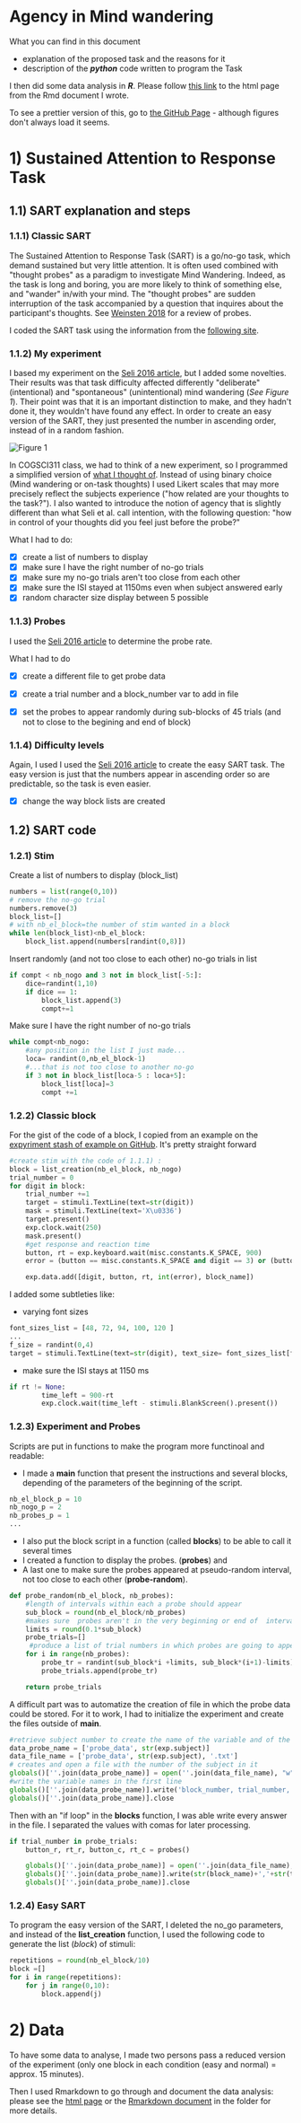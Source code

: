 # Agency in Mind wandering
What you can find in this document
- explanation of the proposed task and the reasons for it
- description of the ***python*** code written to program the Task

I then did some data analysis in ***R***. Please follow [this link](https://florianleprevost.github.io/SART_PCBS/data_analysis_SART.html) to the html page from the Rmd document I wrote.

To see a prettier version of this, go to [the GitHub Page](https://florianleprevost.github.io/SART_PCBS/) - although figures don't always load it seems.

# 1) Sustained Attention to Response Task

## 1.1) SART  explanation and steps
### 1.1.1) Classic SART
The Sustained Attention to Response Task (SART) is a go/no-go task, which demand sustained but very little attention. It is often used combined with "thought probes" as a paradigm to investigate Mind Wandering. Indeed, as the task is long and boring, you are more likely to think of something else, and "wander" in/with your mind. The "thought probes" are sudden interruption of the task accompanied by a question that inquires about the participant's thoughts. See [Weinsten 2018](https://link.springer.com/article/10.3758/s13428-017-0891-9) for a review of probes.

I coded the SART task using the information from the [following site](https://scienceofbehaviorchange.org/measures/sustained-attention-to-response-task/).

### 1.1.2) My experiment

I based my experiment on the [Seli 2016 article](https://doi.org/10.1016/j.concog.2016.02.002), but I added some novelties. Their results was that task difficulty affected differently "deliberate" (intentional) and "spontaneous" (unintentional) mind wandering (*See Figure 1*). Their point was that it is an important distinction to make, and they hadn't done it, they wouldn't have found any effect. In order to create an easy version of the SART, they just presented the number in ascending order, instead of in a random fashion.

![Figure 1](https://github.com/FlorianLeprevost/SART_PCBS/blob/master/seli.jpg)

In COGSCI311 class, we had to think of a new experiment, so I programmed a simplified version of [what I thought of](csproject.pdf).
Instead of using binary choice (Mind wandering or on-task thoughts) I used Likert scales that may more precisely reflect the subjects experience ("how related are your thoughts to the task?"). I also wanted to introduce the notion of agency that is slightly different than what Seli et al. call intention, with the following question: "how in control of your thoughts did you feel just before the probe?"

What I had to do:
- [x] create a list of numbers to display
- [x] make sure I have the right number of no-go trials
- [x] make sure my no-go trials aren't too close from each other
- [x] make sure the ISI stayed at 1150ms even when subject answered early
- [x] random character size display between 5 possible

### 1.1.3) Probes
I used the [Seli 2016 article](https://doi.org/10.1016/j.concog.2016.02.002) to determine the probe rate.

What I had to do
- [x] create a different file to get probe data
- [x] create a trial number and a block_number var to add in file
- [x] set the probes to appear randomly during sub-blocks of 45 trials (and not to close to the begining and end of block)


### 1.1.4) Difficulty levels
Again, I used I used the [Seli 2016 article](https://doi.org/10.1016/j.concog.2016.02.002) to create the easy SART task. The easy version is just that the numbers appear in ascending order so are predictable, so the task is even easier.
- [x] change the way block lists are created

## 1.2) SART code
### 1.2.1) Stim
Create a list of numbers to display (block_list)

```python
numbers = list(range(0,10))
# remove the no-go trial
numbers.remove(3)                      
block_list=[]
# with nb_el_block=the number of stim wanted in a block
while len(block_list)<nb_el_block:      
    block_list.append(numbers[randint(0,8)])
```
Insert randomly (and not too close to each other) no-go trials in list
```python
if compt < nb_nogo and 3 not in block_list[-5:]:
    dice=randint(1,10)
    if dice == 1:
        block_list.append(3)
        compt+=1

```
Make sure I have the right number of no-go trials
```python
while compt<nb_nogo:
    #any position in the list I just made...
    loca= randint(0,nb_el_block-1)              
    #...that is not too close to another no-go
    if 3 not in block_list[loca-5 : loca+5]:    
        block_list[loca]=3
        compt +=1

```

### 1.2.2) Classic block
For the gist of the code of a block, I copied from an example on the [expyriment stash of example on GitHub](https://github.com/expyriment/expyriment-stash/tree/master/examples). It's pretty straight forward

```python
#create stim with the code of 1.1.1) :
block = list_creation(nb_el_block, nb_nogo)     
trial_number = 0
for digit in block:
    trial_number +=1
    target = stimuli.TextLine(text=str(digit))
    mask = stimuli.TextLine(text='X\u0336')
    target.present()
    exp.clock.wait(250)
    mask.present()
    #get response and reaction time
    button, rt = exp.keyboard.wait(misc.constants.K_SPACE, 900)   
    error = (button == misc.constants.K_SPACE and digit == 3) or (button == [] and digit !=3)

    exp.data.add([digit, button, rt, int(error), block_name])
```

I added some subtleties like:
- varying font sizes
```python
font_sizes_list = [48, 72, 94, 100, 120 ]
...
f_size = randint(0,4)
target = stimuli.TextLine(text=str(digit), text_size= font_sizes_list[f_size])
```
- make sure the ISI stays at 1150 ms
```python
if rt != None:
        time_left = 900-rt
        exp.clock.wait(time_left - stimuli.BlankScreen().present())
```

### 1.2.3) Experiment and Probes
Scripts are put in functions to make the program more functinoal and readable:
- I made a **main** function that present the instructions and several blocks, depending of the parameters of the beginning of the script.
```python
nb_el_block_p = 10
nb_nogo_p = 2
nb_probes_p = 1
...
```
- I also put the block script in a function (called **blocks**) to be able to call it several times
- I created a function to display the probes. (**probes**) and
- A last one to make sure the probes appeared at pseudo-random interval, not too close to each other (**probe-random**).

```python
def probe_random(nb_el_block, nb_probes):
    #length of intervals within each a probe should appear
    sub_block = round(nb_el_block/nb_probes)      
    #makes sure  probes aren't in the very beginning or end of  intervals
    limits = round(0.1*sub_block)                  
    probe_trials=[]
     #produce a list of trial numbers in which probes are going to appear
    for i in range(nb_probes):                    
        probe_tr = randint(sub_block*i +limits, sub_block*(i+1)-limits)
        probe_trials.append(probe_tr)

    return probe_trials
```


A difficult part was to automatize the creation of file in which the probe data could be stored. For it to work, I had to initialize the experiment and create the files outside of **main**.

```python
#retrieve subject number to create the name of the variable and of the file
data_probe_name = ['probe_data', str(exp.subject)]  
data_file_name = ['probe_data', str(exp.subject), '.txt']
# creates and open a file with the number of the subject in it
globals()[''.join(data_probe_name)] = open(''.join(data_file_name), "w")
#write the variable names in the first line
globals()[''.join(data_probe_name)].write('block_number, trial_number, relatedness, rt_rel, control, rt_con\n')
globals()[''.join(data_probe_name)].close
```
Then with an "if loop" in the **blocks** function, I was able write every answer in the file. I separated the values with comas for later processing.
```python
if trial_number in probe_trials:
    button_r, rt_r, button_c, rt_c = probes()

    globals()[''.join(data_probe_name)] = open(''.join(data_file_name), "a")
    globals()[''.join(data_probe_name)].write(str(block_name)+','+str(trial_number) +','+str(button_r)+','+str(rt_r)+','+str(button_c)+','+str(rt_c)+ '\n')
    globals()[''.join(data_probe_name)].close
```

### 1.2.4) Easy SART
To program the easy version of the SART, I deleted the no_go parameters, and
instead of the **list_creation** function, I used the following code to generate the list (*block*) of stimuli:
```python
repetitions = round(nb_el_block/10)
block =[]
for i in range(repetitions):
    for j in range(0,10):
        block.append(j)
```
# 2) Data
To have some data to analyse, I made two persons pass a reduced version of the experiment (only one block in each condition (easy and normal) = approx. 15 minutes).

Then I used Rmarkdown to go through and document the data analysis: please see the [html page](https://florianleprevost.github.io/SART_PCBS/data_analysis_SART.html) or the [Rmarkdown document](data_analysis_SART.Rmd) in the folder for more details.
